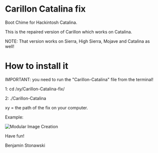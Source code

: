 # Carillon Catalina fix
Boot Chime for Hackintosh Catalina.

This is the repaired version of Carillon which works on Catalina.

NOTE: That version works on Sierra, High Sierra, Mojave and Catalina as well!

# How to install it

IMPORTANT: you need to run the "Carillon-Catalina" file from the terminal! 

1: cd /xy/Carillon-Catalina-fix/

2: ./Carillon-Catalina

xy = the path of the fix on your computer.

Example:

![Modular Image Creation](https://cdn.discordapp.com/attachments/697226271222005803/708307028509982811/carillon.png)

Have fun!

Benjamin Stonawski
